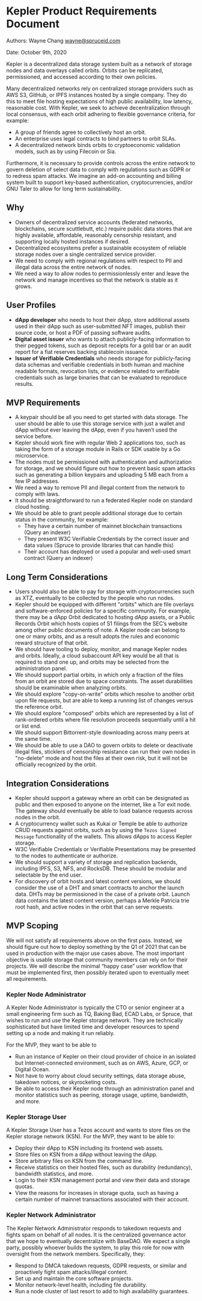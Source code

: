 # Kepler Product Requirements Document

Authors: Wayne Chang <wayne@spruceid.com>

Date: October 9th, 2020

Kepler is a decentralized data storage system built as a network of storage
nodes and data overlays called orbits. Orbits can be replicated, permissioned,
and accessed according to their own policies.

Many decentralized networks rely on centralized storage providers such as AWS
S3, GitHub, or IPFS instances hosted by a single company. They do this to meet
file hosting expectations of high public availability, low latency, reasonable
cost. With Kepler, we seek to achieve decentralization through local
consensus, with each orbit adhering to flexible governance criteria, for
example:

- A group of friends agree to collectively host an orbit.
- An enterprise uses legal contracts to bind partners to orbit SLAs.
- A decentralized network binds orbits to cryptoeconomic validation models,
  such as by using Filecoin or Sia.

Furthermore, it is necessary to provide controls across the entire network to
govern deletion of select data to comply with regulations such as GDPR or to
redress spam attacks. We imagine an add-on accounting and billing system built
to support key-based authentication, cryptocurrencies, and/or GNU Taler to
allow for long term sustainability.

## Why
- Owners of decentralized service accounts (federated networks, blockchains,
  secure scuttlebutt, etc.) require public data stores that are highly
  available, affordable, reasonably censorship resistant, and supporting
  locally hosted instances if desired.
- Decentralized ecosystems prefer a sustainable ecosystem of reliable storage
  nodes over a single centralized service provider.
- We need to comply with regional regulations with respect to PII and illegal
  data across the entire network of nodes.
- We need a way to allow nodes to permissionlessly enter and leave the network
  and manage incentives so that the network is stable as it grows.

## User Profiles
- **dApp developer** who needs to host their dApp, store additional assets
  used in their dApp such as user-submitted NFT images, publish their source
  code, or host a PDF of passing software audits.
- **Digital asset issuer** who wants to attach publicly-facing information to
  their pegged tokens, such as deposit receipts for a gold bar or an audit
  report for a fiat reserves backing stablecoin issuance.
- **Issuer of Verifiable Credentials** who needs storage for publicly-facing
  data schemas and verifiable credentials in both human and machine readable
  formats, revocation lists, or evidence related to verifiable credentials
  such as large binaries that can be evaluated to reproduce results.

## MVP Requirements
- A keypair should be all you need to get started with data storage. The user
  should be able to use this storage service with just a wallet and dApp
  without ever leaving the dApp, even if you haven’t used the service before.
- Kepler should work fine with regular Web 2 applications too, such as taking the
  form of a storage module in Rails or SDK usable by a Go microservice.
- The nodes must be permissioned with authentication and authorization for
  storage, and we should figure out how to prevent basic spam attacks such as
  generating a billion keypairs and uploading 5 MB each from a few IP
  addresses.
- We need a way to remove PII and illegal content from the network to comply with laws.
- It should be straightforward to run a federated Kepler node on standard cloud
  hosting.
- We should be able to grant people additional storage due to certain status in
  the community, for example:
    - They have a certain number of mainnet blockchain transactions (Query an
      indexer)
    - They present W3C Verifiable Credentials by the correct issuer and data
      values (Spruce to provide libraries that can handle this)
    - Their account has deployed or used a popular and well-used smart contract
      (Query an indexer)


## Long Term Considerations
- Users should also be able to pay for storage with cryptocurrencies such as
  XTZ, eventually to be collected by the people who run nodes.
- Kepler should be equipped with different "orbits" which are file overlays and
  software-enforced policies for a specific community. For example, there may
  be a dApp Orbit dedicated to hosting dApp assets, or a Public Records Orbit
  which hosts copies of S1 filings from the SEC’s website among other public
  documents of note. A Kepler node can belong to one or many orbits, and as a
  result adopts the rules and economic reward structure of that orbit.
- We should have tooling to deploy, monitor, and manage Kepler nodes and
  orbits. Ideally, a cloud subaccount API key would be all that is required to
  stand one up, and orbits may be selected from the administration panel.
- We should support partial orbits, in which only a fraction of the files from
  an orbit are stored due to space constraints. The asset durabilities should
  be examinable when analyzing orbits.
- We should explore "copy-on-write" orbits which resolve to another orbit upon
  file requests, but are able to keep a running list of changes versus the
  reference orbit.
- We should explore "composed" orbits which are represented by a list of
  rank-ordered orbits where file resolution proceeds sequentially until a hit
  or list end.
- We should support Bittorrent-style downloading across many peers at the same
  time.
- We should be able to use a DAO to govern orbits to delete or deactivate
  illegal files, sticklers of censorship resistance can run their own nodes in
  "no-delete" mode and host the files at their own risk, but it will not be
  officially recognized by the orbit.

## Integration Considerations
- Kepler should support a gateway where an orbit can be designated as public
  and then exposed to anyone on the internet, like a Tor exit node. The gateway
  should eventually be able to load balance requests across nodes in the orbit.
- A cryptocurrency wallet such as Kukai or Temple be able to authorize CRUD
  requests against orbits, such as by using the `Tezos Signed Message`
  functionality of the wallets. This allows dApps to access Kepler storage.
- W3C Verifiable Credentials or Verifiable Presentations may be presented to
  the nodes to authenticate or authorize.
- We should support a variety of storage and replication backends, including
  IPFS, S3, NFS, and RocksDB. These should be modular and selectable by the end
  user.
- For discovery of orbit hosts and latest content versions, we should consider
  the use of a DHT and smart contracts to anchor the launch data. DHTs may be
  permissioned in the case of a private orbit. Launch data contains the latest
  content version, perhaps a Merkle Patricia trie root hash, and active nodes
  in the orbit that can serve requests.

## MVP Scoping
We will not satisfy all requirements above on the first pass. Instead, we
should figure out how to deploy something by the Q1 of 2021 that can be used in
production with the major use cases above. The most important objective is
usable storage that community members can rely on for their projects. We will
describe the minimal “happy case” user workflow that must be implemented first,
then possibly iterated upon to eventually meet all requirements.

### Kepler Node Administrator
A Kepler Node Administrator is typically the CTO or senior engineer at a
small engineering firm such as TQ, Baking Bad, ECAD Labs, or Spruce, that
wishes to run and use the Kepler storage network. They are technically
sophisticated but have limited time and developer resources to spend setting up
a node and making it run reliably.

For the MVP, they want to be able to
- Run an instance of Kepler on their cloud provider of choice in an isolated
  but Internet-connected environment, such as on AWS, Azure, GCP, or Digital
  Ocean.
- Not have to worry about cloud security settings, data storage abuse, takedown
  notices, or skyrocketing costs.
- Be able to access their Kepler node through an administration panel and
  monitor statistics such as peering, storage usage, uptime, bandwidth, and
  more.

### Kepler Storage User
A Kepler Storage User has a Tezos account and wants to store files on the
Kepler storage network (KSN). For the MVP, they want to be able to:
- Deploy their dApp to KSN including its frontend web assets.
- Store files on KSN from a dApp without leaving the dApp.
- Store arbitrary files on KSN from the command line.
- Receive statistics on their hosted files, such as durability (redundancy),
  bandwidth statistics, and more.
- Login to their KSN management portal and view their data and storage quotas.
- View the reasons for increases in storage quota, such as having a certain
  number of mainnet transactions associated with their account.

### Kepler Network Administrator
The Kepler Network Administrator responds to takedown requests and fights spam
on behalf of all nodes. It is the centralized governance actor that we hope to
eventually decentralize with BaseDAO. We expect a single party, possibly
whoever builds the system, to play this role for now with oversight from the
network members. Specifically, they:
- Respond to DMCA takedown requests, GDPR requests, or similar and proactively
  fight spam attacks/illegal content.
- Set up and maintain the core software projects.
- Monitor network-level health, including file durability.
- Run a node cluster of last resort to add to high availability guarantees.
